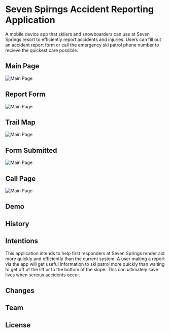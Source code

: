 # Seven Spirngs Accident Reporting Application
A mobile device app that skiiers and snowboarders can use at Seven Springs resort to efficiently report accidents and injuries. Users can fill out an accident report form or call the emergency ski patrol phone number to recieve the quickest care possible. 
## Main Page
![Main Page](elevator-generator/main-page.png)
## Report Form
![Main Page](elevator-generator/report-form.png)
## Trail Map
![Main Page](elevator-generator/)
## Form Submitted
![Main Page](elevator-generator/form-submitted.png)
## Call Page
![Main Page](elevator-generator/call-page.png)
## Demo

## History

## Intentions
This application intends to help first responders at Seven Springs render aid more quickly and efficiently than the current system.  A user making a report via the app will get useful information to ski patrol more quickly than waiting to get off of the lift or to the bottom of the slope. This can ultimately save lives when serious accidents occur.
## Changes

## Team

## License

